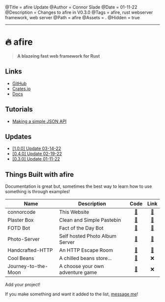 @Title = afire Update
@Author = Connor Slade
@Date = 01-11-22
@Description = Changes to afire in V0.3.0
@Tags = afire, rust webserver framework, web server
@Path = afire
@Assets = .
@Hidden = true

---

# 🔥 afire

> **A blazeing fast web framework for Rust**

## Links

- [GitHub](https://github.com/Basicprogrammer10/afire)
- [Crates.io](https://crates.io/crates/afire)
- [Docs](https://docs.rs/afire)

## Tutorials

- [Making a simple JSON API](/writing/afire/making-a-simple-api)

## Updates

- [[1.0.0] Update 03-14-22](/writing/afire/update-2)
- [[0.4.0] Update 02-19-22](/writing/afire/update-1)
- [[0.3.0] Update 01-11-22](/writing/afire/update-0)

## Things Built with afire

Documentation is great but, sometimes the best way to learn how to use something is through examples!

| Name                | Description                      |                              Code                              |                 Link                 |
| ------------------- | -------------------------------- | :------------------------------------------------------------: | :----------------------------------: |
| connorcode          | This Website                     |     [📀](https://github.com/Basicprogrammer10/connorcode/)     |    [🔗](https://connorcode.com/)     |
| Plaster Box         | Clean and Simple Pastebin        |     [📀](https://github.com/Basicprogrammer10/plaster-box)     | [🔗](https://paste.connorcode.com/)  |
| FOTD Bot            | Fact of the Day Bot              |      [📀](https://github.com/Basicprogrammer10/FOTD-Bot)       |  [🔗](https://fotd.connorcode.com/)  |
| Photo-Server        | Self hosted Photo Album Server   |    [📀](https://github.com/Basicprogrammer10/Photo-Server)     | [🔗](https://photos.connorcode.com/) |
| Handcrafted-HTTP    | An HTTP Escape Room              |  [📀](https://github.com/Basicprogrammer10/Handcrafted-HTTP)   |  [🔗](https://tmp.connorcode.com/)   |
| Cool Beans          | A chilled beans store...         |     [📀](https://github.com/Basicprogrammer10/cool-beans)      |                  ❌                  |
| Journey-to-the-Moon | A choose your own adventure game | [📀](https://github.com/Basicprogrammer10/Journey-to-the-Moon) |                  ❌                  |

<div ad info>
Add your project!

If you make something and want it added to the list, [message me][contact]!

</div>

[contact]: https://connorcode.com/contact/
